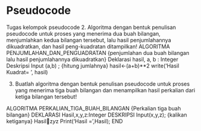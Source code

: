 # Pseudocode
Tugas kelompok pseudocode 
2.	Algoritma dengan bentuk penulisan pseudocode untuk proses yang menerima dua buah bilangan, menjumlahkan kedua bilangan tersebut, lalu hasil penjumlahannya dikuadratkan, dan hasil peng-kuadratan ditampilkan!
ALGORITMA PENJUMLAHAN_DAN_PENGUADRATAN
{penjumlahan dua buah bilangan lalu hasil penjumlahannya dikuadratkan}
Deklarasi 
	hasil, a, b : Integer
Deskripsi 
	Input (a,b) ;
{hitung jumlahnya}
hasil←(a+b)**2
write(‘Hasil Kuadrat= ’, hasil)

3.	 Buatlah algoritma dengan bentuk penulisan pseudocode untuk proses yang menerima tiga buah bilangan dan menampilkan hasil perkalian dari ketiga bilangan tersebut!

ALGORITMA PERKALIAN_TIGA_BUAH_BILANGAN
{Perkalian tiga buah bilangan}
DEKLARASI
Hasil,x,y,z:Integer
DESKRIPSI
Input(x,y,z);
{kalikan ketiganya}
Hasilz*y*z
Print(‘Hasil =’,Hasil);
END




